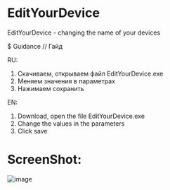 # EditYourDevice
EditYourDevice - changing the name of your devices

$ Guidance // Гайд

RU:
1. Скачиваем, открываем файл EditYourDevice.exe
2. Меняем значения в параметрах
3. Нажимаем сохранить

EN:
1. Download, open the file EditYourDevice.exe
2. Change the values in the parameters
3. Click save

# ScreenShot:
![image](https://github.com/user-attachments/assets/5c5e0fad-f61e-48ce-b069-86fbec860fbb)
